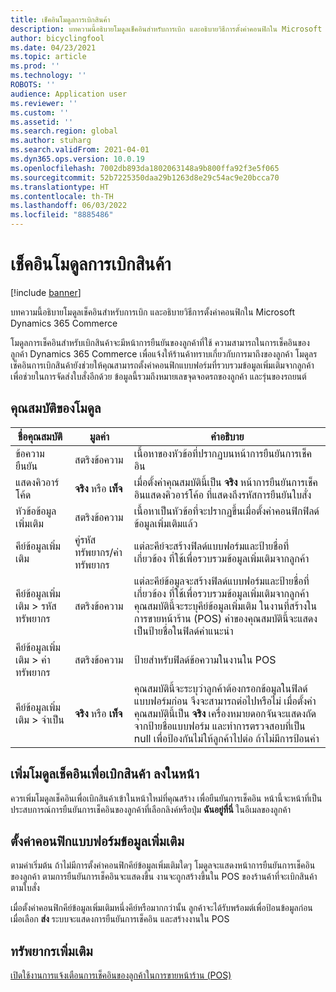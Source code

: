 ```yaml
---
title: เช็คอินโมดูลการเบิกสินค้า
description: บทความนี้อธิบายโมดูลเช็คอินสำหรับการเบิก และอธิบายวิธีการตั้งค่าคอนฟิกใน Microsoft Dynamics 365 Commerce
author: bicyclingfool
ms.date: 04/23/2021
ms.topic: article
ms.prod: ''
ms.technology: ''
ROBOTS: ''
audience: Application user
ms.reviewer: ''
ms.custom: ''
ms.assetid: ''
ms.search.region: global
ms.author: stuharg
ms.search.validFrom: 2021-04-01
ms.dyn365.ops.version: 10.0.19
ms.openlocfilehash: 7002db893da1802063148a9b800ffa92f3e5f065
ms.sourcegitcommit: 52b7225350daa29b1263d8e29c54ac9e20bcca70
ms.translationtype: HT
ms.contentlocale: th-TH
ms.lasthandoff: 06/03/2022
ms.locfileid: "8885486"
---
```

# <a name="check-in-for-pickup-module"></a>เช็คอินโมดูลการเบิกสินค้า

[!include [banner](includes/banner.md)]

บทความนี้อธิบายโมดูลเช็คอินสำหรับการเบิก และอธิบายวิธีการตั้งค่าคอนฟิกใน Microsoft Dynamics 365 Commerce

โมดูลการเช็คอินสำหรับเบิกสินค้าจะมีหน้าการยืนยันของลูกค้าที่ใช้ ความสามารถในการเช็คอินของลูกค้า Dynamics 365 Commerce เพื่อแจ้งให้ร้านค้าทราบเกี่ยวกับการมาถึงของลูกค้า โมดูลรเช็คอินการเบิกสินค้ายังช่วยให้คุณสามารถตั้งค่าคอนฟิกแบบฟอร์มที่รวบรวมข้อมูลเพิ่มเติมจากลูกค้า เพื่อช่วยในการจัดส่งใบสั่งอีกด้วย ข้อมูลนี้รวมถึงหมายเลขจุดจอดรถของลูกค้า และรุ่นของรถยนต์ 

## <a name="module-properties"></a>คุณสมบัติของโมดูล

| ชื่อคุณสมบัติ | มูลค่า | คำอธิบาย |
|---------------|--------|-------------|
| ข้อความยืนยัน | สตริงข้อความ | เนื้อหาของหัวข้อที่ปรากฏบนหน้าการยืนยันการเช็คอิน |
| แสดงคิวอาร์โค้ด | **จริง** หรือ **เท็จ** | เมื่อตั้งค่าคุณสมบัตินี้เป็น **จริง** หน้าการยืนยันการเช็คอินแสดงคิวอาร์โค้อ ที่แสดงถึงรหัสการยืนยันใบสั่ง |
| หัวข้อข้อมูลเพิ่มเติม | สตริงข้อความ | เนื้อหาเป็นหัวข้อที่จะปรากฏขึ้นเมื่อตั้งค่าคอนฟิกฟิลด์ข้อมูลเพิ่มเติมแล้ว |
| คีย์ข้อมูลเพิ่มเติม | คู่รหัสทรัพยากร/ค่าทรัพยากร | แต่ละคีย์จะสร้างฟิลด์แบบฟอร์มและป้ายชื่อที่เกี่ยวข้อง ที่ใช้เพื่อรวบรวมข้อมูลเพิ่มเติมจากลูกค้า |
| คีย์ข้อมูลเพิ่มเติม \> รหัสทรัพยากร | สตริงข้อความ | แต่ละคีย์ข้อมูลจะสร้างฟิลด์แบบฟอร์มและป้ายชื่อที่เกี่ยวข้อง ที่ใช้เพื่อรวบรวมข้อมูลเพิ่มเติมจากลูกค้า คุณสมบัตินี้จะระบุคีย์ข้อมูลเพิ่มเติม ในงานที่สร้างใน การขายหน้าร้าน (POS) ค่าของคุณสมบัตินี้จะแสดงเป็นป้ายชื่อในฟิลด์คําแนะนํา |
| คีย์ข้อมูลเพิ่มเติม \> ค่าทรัพยากร | สตริงข้อความ | ป้ายสำหรับฟิลด์ข้อความในงานใน POS |
| คีย์ข้อมูลเพิ่มเติม \> จำเป็น | **จริง** หรือ **เท็จ** | คุณสมบัตินี้จะระบุว่าลูกค้าต้องกรอกข้อมูลในฟิลด์แบบฟอร์มก่อน จึงจะสามารถต่อไปหรือไม่ เมื่อตั้งค่าคุณสมบัตินี้เป็น **จริง** เครื่องหมายดอกจันจะแสดงถัดจากป้ายชื่อแบบฟอร์ม และทําการตรวจสอบที่เป็น null เพื่อป้องกันไม่ให้ลูกค้าไปต่อ ถ้าไม่มีการป้อนค่า |

## <a name="add-the-check-in-for-pickup-module-to-a-page"></a>เพิ่มโมดูลเช็คอินเพื่อเบิกสินค้า ลงในหน้า

ควรเพิ่มโมดูลเช็คอินเพื่อเบิกสินค้าเข้าในหน้าใหม่ที่คุณสร้าง เพื่อยืนยันการเช็คอิน หน้านี้จะหน้าที่เป็นประสบการณ์การยืนยันการเช็คอินของลูกค้าที่เลือกลิงค์หรือปุ่ม **ฉันอยู่ที่นี่** ในอีเมลของลูกค้า 

## <a name="configure-the-additional-information-form"></a>ตั้งค่าคอนฟิกแบบฟอร์มข้อมูลเพิ่มเติม

ตามค่าเริ่มต้น ถ้าไม่มีการตั้งค่าคอนฟิกคีย์ข้อมูลเพิ่มเติมใดๆ โมดูลจะแสดงหน้าการยืนยันการเช็คอินของลูกค้า ตามการยืนยันการเช็คอินจะแสดงขึ้น งานจะถูกสร้างขึ้นใน POS ของร้านค้าที่จะเบิกสินค้าตามใบสั่ง

เมื่อตั้งค่าคอนฟิกคีย์ข้อมูลเพิ่มเติมหนึ่งคีย์หรือมากกว่านั้น ลูกค้าจะได้รับพร้อมต์เพื่อป้อนข้อมูลก่อน เมื่อเลือก **ส่ง** ระบบจะแสดงการยืนยันการเช็คอิน และสร้างงานใน POS 

## <a name="additional-resources"></a>ทรัพยากรเพิ่มเติม

[เปิดใช้งานการแจ้งเตือนการเช็คอินของลูกค้าในการขายหน้าร้าน (POS)](enable-customer-check-in.md)
